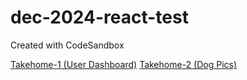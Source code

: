 # dec-2024-react-test
Created with CodeSandbox


<a href="https://docs.google.com/document/d/1PV1oNOgt0T3Qe6v5KE1psTqwQHW1erSojgQksGBfm98/edit?tab=t.0#heading=h.3jatlfccu7hc">Takehome-1 (User Dashboard)</a>
<a href="https://docs.google.com/document/d/12s7LhfUJlAvTrJP5Z03FH-GcRJZPVMO7W78wyvaZu7I/edit?tab=t.0">Takehome-2 (Dog Pics)</a>
